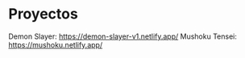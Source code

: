 # Proyectos

Demon Slayer: https://demon-slayer-v1.netlify.app/
Mushoku Tensei: https://mushoku.netlify.app/
